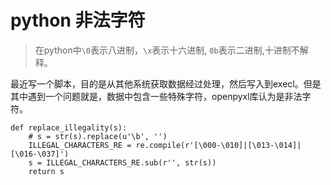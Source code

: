 # python 非法字符


> 在python中`\0`表示八进制，`\x`表示十六进制, `0b`表示二进制,十进制不解释。

最近写一个脚本，目的是从其他系统获取数据经过处理，然后写入到execl。但是其中遇到一个问题就是，数据中包含一些特殊字符，openpyxl库认为是非法字符。

```
def replace_illegality(s):
    # s = str(s).replace(u'\b', '')
    ILLEGAL_CHARACTERS_RE = re.compile(r'[\000-\010]|[\013-\014]|[\016-\037]')
    s = ILLEGAL_CHARACTERS_RE.sub(r'', str(s))
    return s

```



